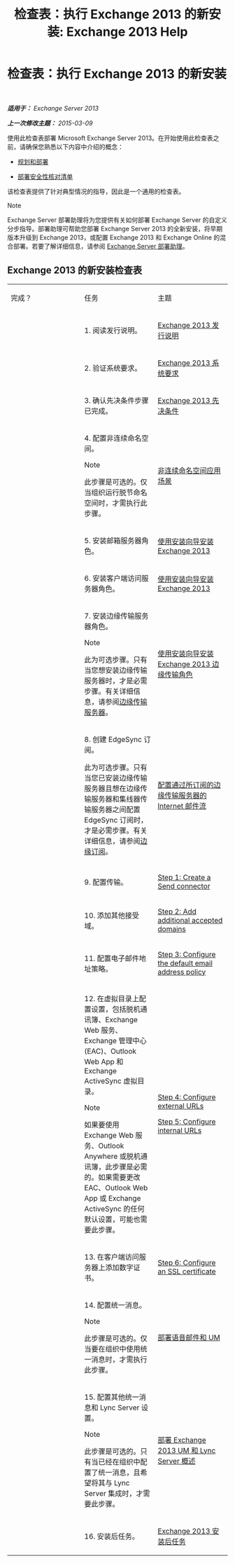 ﻿---
title: '检查表：执行 Exchange 2013 的新安装: Exchange 2013 Help'
TOCTitle: 检查表：执行 Exchange 2013 的新安装
ms:assetid: f70d9dd3-7370-472e-b05e-1ea1671272b2
ms:mtpsurl: https://technet.microsoft.com/zh-cn/library/Ff805042(v=EXCHG.150)
ms:contentKeyID: 50491964
ms.date: 01/11/2018
mtps_version: v=EXCHG.150
ms.translationtype: HT
---

# 检查表：执行 Exchange 2013 的新安装

 

_**适用于：** Exchange Server 2013_

_**上一次修改主题：** 2015-03-09_

使用此检查表部署 Microsoft Exchange Server 2013。在开始使用此检查表之前，请确保您熟悉以下内容中介绍的概念：

  - [规划和部署](planning-and-deployment-for-exchange-2013-installation-instructions.md)

  - [部署安全性核对清单](deployment-security-checklist-exchange-2013-help.md)

该检查表提供了针对典型情况的指导，因此是一个通用的检查表。

> [!NOTE]
> Exchange Server 部署助理将为您提供有关如何部署 Exchange Server 的自定义分步指导。部署助理可帮助您部署 Exchange Server 2013 的全新安装，将早期版本升级到 Exchange 2013，或配置 Exchange 2013 和 Exchange Online 的混合部署。若要了解详细信息，请参阅 <a href="exchange-server-deployment-assistant-exchange-2013-help.md">Exchange Server 部署助理</a>。


## Exchange 2013 的新安装检查表


<table>
<colgroup>
<col style="width: 33%" />
<col style="width: 33%" />
<col style="width: 33%" />
</colgroup>
<tbody>
<tr class="odd">
<td><p>完成？</p></td>
<td><p>任务</p></td>
<td><p>主题</p></td>
</tr>
<tr class="even">
<td><p></p></td>
<td><p>1. 阅读发行说明。</p></td>
<td><p><a href="release-notes-for-exchange-2013-exchange-2013-help.md">Exchange 2013 发行说明</a></p></td>
</tr>
<tr class="odd">
<td> </td>
<td><p>2. 验证系统要求。</p></td>
<td><p><a href="exchange-2013-system-requirements-exchange-2013-help.md">Exchange 2013 系统要求</a></p></td>
</tr>
<tr class="even">
<td> </td>
<td><p>3. 确认先决条件步骤已完成。</p></td>
<td><p><a href="exchange-2013-prerequisites-exchange-2013-help.md">Exchange 2013 先决条件</a></p></td>
</tr>
<tr class="odd">
<td> </td>
<td><p>4. 配置非连续命名空间。</p>

> [!NOTE]
> 此步骤是可选的。仅当组织运行脱节命名空间时，才需执行此步骤。

</td>
<td><p><a href="disjoint-namespace-scenarios-exchange-2013-help.md">非连续命名空间应用场景</a></p></td>
</tr>
<tr class="even">
<td> </td>
<td><p>5. 安装邮箱服务器角色。</p></td>
<td><p><a href="install-exchange-2013-using-the-setup-wizard-exchange-2013-help.md">使用安装向导安装 Exchange 2013</a></p></td>
</tr>
<tr class="odd">
<td> </td>
<td><p>6. 安装客户端访问服务器角色。</p></td>
<td><p><a href="install-exchange-2013-using-the-setup-wizard-exchange-2013-help.md">使用安装向导安装 Exchange 2013</a></p></td>
</tr>
<tr class="even">
<td><p></p></td>
<td><p>7. 安装边缘传输服务器角色。</p>

> [!NOTE]
> 此为可选步骤。只有当您想安装边缘传输服务器时，才是必需步骤。有关详细信息，请参阅<a href="edge-transport-servers-exchange-2013-help.md">边缘传输服务器</a>。

</td>
<td><p><a href="install-the-exchange-2013-edge-transport-role-using-the-setup-wizard-exchange-2013-help.md">使用安装向导安装 Exchange 2013 边缘传输角色</a></p></td>
</tr>
<tr class="odd">
<td><p></p></td>
<td><p>8. 创建 EdgeSync 订阅。</p>
<p>此为可选步骤。只有当您已安装边缘传输服务器且想在边缘传输服务器和集线器传输服务器之间配置 EdgeSync 订阅时，才是必需步骤。有关详细信息，请参阅<a href="edge-subscriptions-exchange-2013-help.md">边缘订阅</a>。</p></td>
<td><p><a href="configure-internet-mail-flow-through-a-subscribed-edge-transport-server-exchange-2013-help.md">配置通过所订阅的边缘传输服务器的 Internet 邮件流</a></p></td>
</tr>
<tr class="even">
<td><p></p></td>
<td><p>9. 配置传输。</p></td>
<td><p><a href="configure-mail-flow-and-client-access-exchange-2013-help.md">Step 1: Create a Send connector</a></p></td>
</tr>
<tr class="odd">
<td><p></p></td>
<td><p>10. 添加其他接受域。</p></td>
<td><p><a href="configure-mail-flow-and-client-access-exchange-2013-help.md">Step 2: Add additional accepted domains</a></p></td>
</tr>
<tr class="even">
<td><p></p></td>
<td><p>11. 配置电子邮件地址策略。</p></td>
<td><p><a href="configure-mail-flow-and-client-access-exchange-2013-help.md">Step 3: Configure the default email address policy</a></p></td>
</tr>
<tr class="odd">
<td> </td>
<td><p>12. 在虚拟目录上配置设置，包括脱机通讯簿、Exchange Web 服务、Exchange 管理中心 (EAC)、Outlook Web App 和 Exchange ActiveSync 虚拟目录。</p>

> [!NOTE]
> 如果要使用 Exchange Web 服务、Outlook Anywhere 或脱机通讯簿，此步骤是必需的。如果需要更改 EAC、Outlook Web App 或 Exchange ActiveSync 的任何默认设置，可能也需要此步骤。

</td>
<td><p><a href="configure-mail-flow-and-client-access-exchange-2013-help.md">Step 4: Configure external URLs</a></p>
<p><a href="configure-mail-flow-and-client-access-exchange-2013-help.md">Step 5: Configure internal URLs</a></p></td>
</tr>
<tr class="even">
<td> </td>
<td><p>13. 在客户端访问服务器上添加数字证书。</p></td>
<td><p><a href="configure-mail-flow-and-client-access-exchange-2013-help.md">Step 6: Configure an SSL certificate</a></p></td>
</tr>
<tr class="odd">
<td> </td>
<td><p>14. 配置统一消息。</p>

> [!NOTE]
> 此步骤是可选的。仅当要在组织中使用统一消息时，才需执行此步骤。

</td>
<td><p><a href="deploying-voice-mail-and-um-exchange-2013-help.md">部署语音邮件和 UM</a></p></td>
</tr>
<tr class="even">
<td><p></p></td>
<td><p>15. 配置其他统一消息和 Lync Server 设置。</p>

> [!NOTE]
> 此步骤是可选的。只有当已经在组织中配置了统一消息，且希望将其与 Lync Server 集成时，才需要此步骤。

</td>
<td><p><a href="deploying-exchange-2013-um-and-lync-server-overview-exchange-2013-help.md">部署 Exchange 2013 UM 和 Lync Server 概述</a></p></td>
</tr>
<tr class="odd">
<td> </td>
<td><p>16. 安装后任务。</p></td>
<td><p><a href="exchange-2013-post-installation-tasks-exchange-2013-help.md">Exchange 2013 安装后任务</a></p></td>
</tr>
</tbody>
</table>

